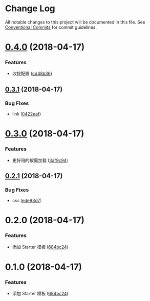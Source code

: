 # Change Log

All notable changes to this project will be documented in this file.
See [Conventional Commits](https://conventionalcommits.org) for commit guidelines.

<a name="0.4.0"></a>
# [0.4.0](https://github.com/fjc0k/fir-ui/compare/fir-starter@0.3.1...fir-starter@0.4.0) (2018-04-17)


### Features

* 收拢配置 ([cd48b36](https://github.com/fjc0k/fir-ui/commit/cd48b36))




<a name="0.3.1"></a>
## [0.3.1](https://github.com/fjc0k/fir-ui/compare/fir-starter@0.3.0...fir-starter@0.3.1) (2018-04-17)


### Bug Fixes

* link ([0422eaf](https://github.com/fjc0k/fir-ui/commit/0422eaf))




<a name="0.3.0"></a>
# [0.3.0](https://github.com/fjc0k/fir-ui/compare/fir-starter@0.2.1...fir-starter@0.3.0) (2018-04-17)


### Features

* 更好用的按需加载 ([3af9c94](https://github.com/fjc0k/fir-ui/commit/3af9c94))




<a name="0.2.1"></a>
## [0.2.1](https://github.com/fjc0k/fir-ui/compare/fir-starter@0.2.0...fir-starter@0.2.1) (2018-04-17)


### Bug Fixes

* css ([ede93d7](https://github.com/fjc0k/fir-ui/commit/ede93d7))




<a name="0.2.0"></a>
# 0.2.0 (2018-04-17)


### Features

* 添加 Starter 模板 ([684bc24](https://github.com/fjc0k/fir-ui/commit/684bc24))




<a name="0.1.0"></a>
# 0.1.0 (2018-04-17)


### Features

* 添加 Starter 模板 ([684bc24](https://github.com/fjc0k/fir-ui/commit/684bc24))

